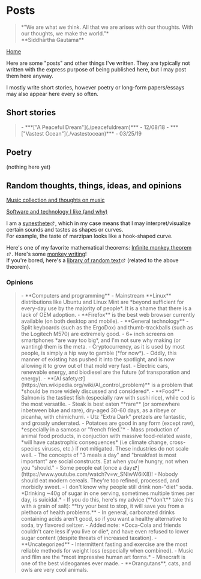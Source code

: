 <head>
	<title>Posts</title>
	<meta http-equiv="Content-Type" content="text/html; charset=UTF-8"/>
	<meta name="viewport" content="width=device-width, initial-scale=1"/>
	<link href="https://fonts.googleapis.com/css?family=IBM+Plex+Mono|Open+Sans" rel="stylesheet"/>
	<link href="../stylesheet.css" rel="stylesheet"/>
	<link rel="shortcut icon" type="image/png" href="/images/favicon.png"/>
	<svg style="display:none">
	<defs> <g id="external-link" stroke-width="1.5" stroke="#000" fill="none" stroke-linecap="round" stroke-linejoin="round"> <polyline points="17 13.5 17 19.5 5 19.5 5 7.5 11 7.5"></polyline> <path d="M14,4.5 L20,4.5 L20,10.5 M20,4.5 L11,13.5"></path> </g> </defs>
	</svg>
</head>

# Posts

<blockquote class="quote">
    *"We are what we think. All that we are arises with our thoughts. With our thoughts, we make the world."* <br> **Siddhārtha Gautama**
</blockquote>

[Home](../)

Here are some "posts" and other things I've written. They are typically not written with the express
purpose of being published here, but I may post them here anyway.

I mostly write short stories, however poetry or long-form papers/essays may also appear here every so often.

## Short stories

<blockquote>
 - ***["A Peaceful Dream"](./peacefuldream)*** - 12/08/18
 - ***["Vastest Ocean"](./vastestocean)*** - 03/25/19
</blockquote>

## Poetry

(nothing here yet)

## Random thoughts, things, ideas, and opinions

[Music collection and thoughts on music](./music)

[Software and technology I like (and why)](./tech)

I am a [synesthete<svg width="14px" height="14px" viewBox="0 -5 25 25"><use href="#external-link"></use></svg>](https://en.wikipedia.org/wiki/Synesthesia), which in my case means that I may interpret/visualize certain sounds and tastes as shapes or curves.\
For example, the taste of marzipan looks like a hook-shaped curve.

Here's one of my favorite mathematical theorems: [Infinite monkey theorem<svg width="14px" height="14px" viewBox="0 -5 25 25"><use href="#external-link"></use></svg>](https://en.wikipedia.org/wiki/Infinite_monkey_theorem). Here's some [monkey writing](../docs/NOTES_EN.pdf)!\
If you're bored, here's a [library of random text<svg width="14px" height="14px" viewBox="0 -5 25 25"><use href="#external-link"></use></svg>](https://libraryofbabel.info/) (related to the above theorem).

### Opinions
<blockquote>
- **Computers and programming**
	- Mainstream **Linux** distributions like Ubuntu and Linux Mint are *beyond sufficient for every-day use by the majority of people*. It is a shame that there is a lack of OEM adoption.
	- **Firefox** is the best web browser currently available (on both desktop and mobile).
- **General technology**
	- Split keyboards (such as the ErgoDox) and thumb-trackballs (such as the Logitech M570) are extremely good.
	- 6+ inch screens on smartphones *are way too big*, and I'm not sure why making (or wanting) them is the meta.
	- Cryptocurrency, as it is used by most people, is simply a hip way to gamble (*for now*).
		- Oddly, this manner of existing has pushed it into the spotlight, and is now allowing it to grow out of that mold very fast.
	- Electric cars, renewable energy, and biodiesel are the future (of transporation and energy).
	- **[AI safety<svg width="14px" height="14px" viewBox="0 -5 25 25"><use href="#external-link"></use></svg>](https://en.wikipedia.org/wiki/AI_control_problem)** is a problem that *should be more widely discussed and considered*.
- **Food**
    - Salmon is the tastiest fish (especially raw with sushi rice), while cod is the most versatile.
	- Steak is best eaten **rare** (or somewhere inbetween blue and rare), dry-aged 30-60 days, as a ribeye or picanha, with chimichurri.
    - Utz "Extra Dark" pretzels are fantastic, and grossly underrated.
	- Potatoes are good in any form (except raw), *especially in a samosa or "french fried."*
	- Mass production of animal food products, in conjuction with massive food-related waste, *will have catastrophic consequences* (i.e climate change, cross-species viruses, etc.) if not mitigated. These industries do not scale well.
	- The concepts of "3 meals a day" and "breakfast is most important" are social constructs. Eat when you're hungry, not when you "should."
		- Some people eat [once a day<svg width="14px" height="14px" viewBox="0 -5 25 25"><use href="#external-link"></use></svg>](https://www.youtube.com/watch?v=w_SNIwW6iX8)!
	- Nobody should eat modern cereals. They're too refined, processed, and morbidly sweet.
	- I don't know why people still drink non-"diet" soda. *Drinking ~40g of sugar in one serving, sometimes multiple times per day, is suicidal.*
		- If you do this, here's my advice (**don't** take this with a grain of salt): **try your best to stop, it will save you from a plethora of health problems.**
		- In general, carbonated drinks containing acids aren't good, so if you want a healthy alternative to soda, try flavored seltzer.
		- Added note: *Coca-Cola and friends couldn't care less if you live or die*, and have even refused to lower sugar content (despite threats of increased taxation).
- **Uncategorized**
    - Intermittent fasting and exercise are the most reliable methods for weight loss (especially when combined).
	- Music and film are the *most impressive human art forms.*
	- Minecraft is one of the best videogames ever made.
	- **Orangutans**, cats, and owls are very cool animals.
</blockquote>
